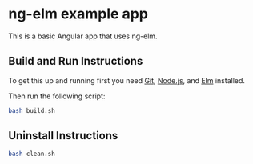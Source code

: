 # ng-elm example app

This is a basic Angular app that uses ng-elm.

## Build and Run Instructions

To get this up and running first you need [Git](https://git-scm.com/), [Node.js](https://nodejs.org/), and [Elm](http://elm-lang.org/install) installed.<br>

Then run the following script:

```bash
bash build.sh
```

## Uninstall Instructions

```bash
bash clean.sh
```

